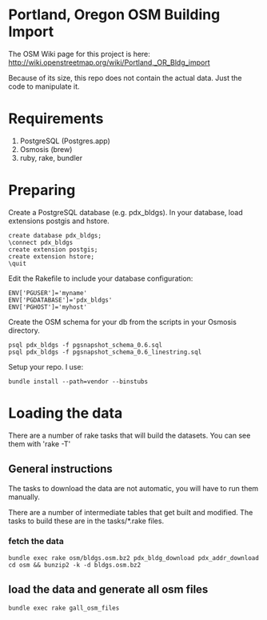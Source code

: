 Portland, Oregon OSM Building Import
=============

The OSM Wiki page for this project is here: http://wiki.openstreetmap.org/wiki/Portland,_OR_Bldg_import

Because of its size, this repo does not contain the actual data. Just the code to manipulate it.

Requirements
============

1. PostgreSQL (Postgres.app)
2. Osmosis (brew)
3. ruby, rake, bundler


Preparing
=========

Create a PostgreSQL database (e.g. pdx_bldgs). In your database, load extensions postgis and hstore. 
```
create database pdx_bldgs;
\connect pdx_bldgs
create extension postgis;
create extension hstore;
\quit
```

Edit the Rakefile to include your database configuration:

```
ENV['PGUSER']='myname'
ENV['PGDATABASE']='pdx_bldgs'
ENV['PGHOST']='myhost'
```

Create the OSM schema for your db from the scripts in your Osmosis directory.
```
psql pdx_bldgs -f pgsnapshot_schema_0.6.sql
psql pdx_bldgs -f pgsnapshot_schema_0.6_linestring.sql
```

Setup your repo. I use:

`bundle install --path=vendor --binstubs`

Loading the data
================

There are a number of rake tasks that will build the datasets.
You can see them with 'rake -T'

## General instructions

The tasks to download the data are not automatic, you will have to run them manually.

There are a number of intermediate tables that get built and modified. The tasks to build these are in the tasks/*.rake files.

### fetch the data

```
bundle exec rake osm/bldgs.osm.bz2 pdx_bldg_download pdx_addr_download
cd osm && bunzip2 -k -d bldgs.osm.bz2
```

## load the data and generate all osm files
```
bundle exec rake gall_osm_files
```



